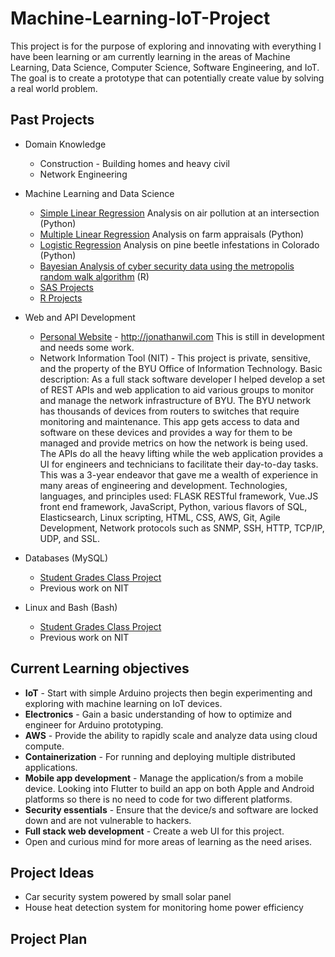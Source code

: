 # Machine-Learning-IoT-Project
This project is for the purpose of exploring and innovating with everything I have been learning or am currently learning in the areas of Machine Learning, Data Science, Computer Science, Software Engineering, and IoT. The goal is to create a prototype that can potentially create value by solving a real world problem.

## Past Projects
* Domain Knowledge
  * Construction - Building homes and heavy civil
  * Network Engineering
* Machine Learning and Data Science 
  * [Simple Linear Regression](https://github.com/jonwilami323/Technical-Reports/blob/master/Statistical-Reports/RegressionAnalysisOnCarPollutionAtUniversityIntersection.pdf) Analysis on air pollution at an intersection (Python) 
  * [Multiple Linear Regression](https://github.com/jonwilami323/Technical-Reports/blob/master/Statistical-Reports/MultipleLinearRegressionOnFarmAppraisals.pdf) Analysis on farm appraisals (Python) 
  * [Logistic Regression](https://github.com/jonwilami323/Technical-Reports/blob/master/Statistical-Reports/AnalysisOnPineBeetleDamageInColorado.pdf) Analysis on pine beetle infestations in Colorado (Python) 
  * [Bayesian Analysis of cyber security data using the metropolis random walk algorithm](https://github.com/jonwilami323/Technical-Reports/blob/master/Statistical-Reports/BayesianAnalysisOnSecurityData.pdf) (R)
  * [SAS Projects](https://github.com/jonwilami323/SAS_Projects)
  * [R Projects](https://github.com/jonwilami323/R_Projects) 
   
* Web and API Development
  * [Personal Website](https://github.com/jonwilami323/Personal-Website) - http://jonathanwil.com This is still in development and needs some work. 
  * Network Information Tool (NIT) - This project is private, sensitive, and the property of the BYU Office of Information Technology. Basic description: As a full stack software developer I helped develop a set of REST APIs and web application to aid various groups to monitor and manage the network infrastructure of BYU. The BYU network has thousands of devices from routers to switches that require monitoring and maintenance. This app gets access to data and software on these devices and provides a way for them to be managed and provide metrics on how the network is being used. The APIs do all the heavy lifting while the web application provides a UI for engineers and technicians to facilitate their day-to-day tasks. This was a 3-year endeavor that gave me a wealth of experience in many areas of engineering and development. Technologies, languages, and principles used: FLASK RESTful framework, Vue.JS front end framework, JavaScript, Python, various flavors of SQL, Elasticsearch, Linux scripting, HTML, CSS, AWS, Git, Agile Development, Network protocols such as SNMP, SSH, HTTP, TCP/IP, UDP, and SSL. 
  
* Databases (MySQL)
  * [Student Grades Class Project](https://github.com/jonwilami323/MySQL-Student-Grades-Project)
  * Previous work on NIT
  
* Linux and Bash (Bash) 
  * [Student Grades Class Project](https://github.com/jonwilami323/BashStudentGradesProject)
  * Previous work on NIT
  
## Current Learning objectives

* **IoT** - Start with simple Arduino projects then begin experimenting and exploring with machine learning on IoT devices.    
* **Electronics** - Gain a basic understanding of how to optimize and engineer for Arduino prototyping.  
* **AWS** - Provide the ability to rapidly scale and analyze data using cloud compute.  
* **Containerization** - For running and deploying multiple distributed applications. 
* **Mobile app development** - Manage the application/s from a mobile device. Looking into Flutter to build an app on both Apple and Android platforms so there is no need to code for two different platforms.  
* **Security essentials** - Ensure that the device/s and software are locked down and are not vulnerable to hackers.
* **Full stack web development** - Create a web UI for this project. 
* Open and curious mind for more areas of learning as the need arises. 

## Project Ideas
* Car security system powered by small solar panel
* House heat detection system for monitoring home power efficiency

## Project Plan
